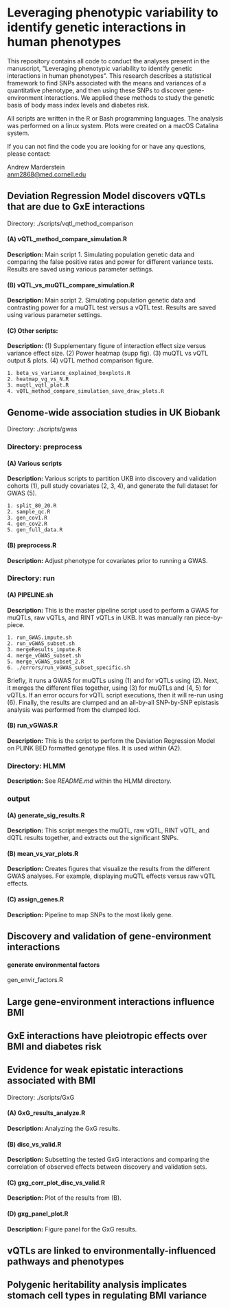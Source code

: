 # Leveraging phenotypic variability to identify genetic interactions in human phenotypes

This repository contains all code to conduct the analyses present in the manuscript, "Leveraging phenotypic variability to identify genetic interactions in human phenotypes". This research describes a statistical framework to find SNPs associated with the means and variances of a quantitative phenotype, and then using these SNPs to discover gene-environment interactions. We applied these methods to study the genetic basis of body mass index levels and diabetes risk.

All scripts are written in the R or Bash programming languages. The analysis was performed on a linux system. Plots were created on a macOS Catalina system.

If you can not find the code you are looking for or have any questions, please contact:

Andrew Marderstein \
anm2868@med.cornell.edu


## Deviation Regression Model discovers vQTLs that are due to GxE interactions

Directory: ./scripts/vqtl_method_comparison

#### (A) vQTL_method_compare_simulation.R
**Description:** Main script 1. Simulating population genetic data and comparing the false positive rates and power for different variance tests. Results are saved using various parameter settings.

#### (B) vQTL_vs_muQTL_compare_simulation.R
**Description:** Main script 2. Simulating population genetic data and contrasting power for a muQTL test versus a vQTL test. Results are saved using various parameter settings.

#### (C) Other scripts:
**Description:** (1) Supplementary figure of interaction effect size versus variance effect size. (2) Power heatmap (supp fig). (3) muQTL vs vQTL output & plots. (4) vQTL method comparison figure.

	1. beta_vs_variance_explained_boxplots.R
	2. heatmap_vg_vs_N.R
	3. muqtl_vqtl_plot.R
	4. vQTL_method_compare_simulation_save_draw_plots.R



## Genome-wide association studies in UK Biobank

Directory: ./scripts/gwas

### Directory: preprocess

#### (A) Various scripts
**Description:** Various scripts to partition UKB into discovery and validation cohorts (1), pull study covariates (2, 3, 4), and generate the full dataset for GWAS (5).

	1. split_80_20.R
	2. sample_qc.R
	3. gen_cov1.R
	4. gen_cov2.R
	5. gen_full_data.R
	
#### (B) preprocess.R
**Description:** Adjust phenotype for covariates prior to running a GWAS.


### Directory: run

#### (A) PIPELINE.sh
**Description:** This is the master pipeline script used to perform a GWAS for muQTLs, raw vQTLs, and RINT vQTLs in UKB. It was manually ran piece-by-piece. 

	1. run_GWAS.impute.sh
	2. run_vGWAS_subset.sh
	3. mergeResults_impute.R
	4. merge_vGWAS_subset.sh
	5. merge_vGWAS_subset_2.R
	6. ./errors/run_vGWAS_subset_specific.sh
	
Briefly, it runs a GWAS for muQTLs using (1) and for vQTLs using (2). Next, it merges the different files together, using (3) for muQTLs and (4, 5) for vQTLs. If an error occurs for vQTL script executions, then it will re-run using (6). Finally, the results are clumped and an all-by-all SNP-by-SNP epistasis analysis was performed from the clumped loci.


#### (B) run_vGWAS.R
**Description:** This is the script to perform the Deviation Regression Model on PLINK BED formatted genotype files. It is used within (A2).


### Directory: HLMM

**Description:** See *README.md* within the HLMM directory.

### output

#### (A) generate_sig_results.R
**Description:** This script merges the muQTL, raw vQTL, RINT vQTL, and dQTL results together, and extracts out the significant SNPs.

#### (B) mean_vs_var_plots.R
**Description:** Creates figures that visualize the results from the different GWAS analyses. For example, displaying muQTL effects versus raw vQTL effects.

#### (C) assign_genes.R
**Description:** Pipeline to map SNPs to the most likely gene.



## Discovery and validation of gene-environment interactions 

#### generate environmental factors
gen_envir_factors.R


## Large gene-environment interactions influence BMI


## GxE interactions have pleiotropic effects over BMI and diabetes risk



## Evidence for weak epistatic interactions associated with BMI
Directory: ./scripts/GxG

#### (A) GxG_results_analyze.R
**Description:** Analyzing the GxG results.

#### (B) disc_vs_valid.R
**Description:** Subsetting the tested GxG interactions and comparing the correlation of observed effects between discovery and validation sets.

#### (C) gxg_corr_plot_disc_vs_valid.R
**Description:** Plot of the results from (B).

#### (D) gxg_panel_plot.R
**Description:** Figure panel for the GxG results.

 
## vQTLs are linked to environmentally-influenced pathways and phenotypes



## Polygenic heritability analysis implicates stomach cell types in regulating BMI variance



